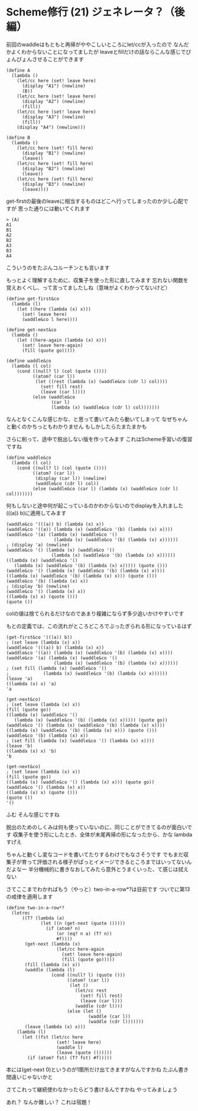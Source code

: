 # Scheme修行 (21) ジェネレータ？（後編）

前回のwaddleはもともと再帰がややこしいところにlet/ccが入ったので
なんだかよくわからないことになってましたが
leaveとfillだけの話ならこんな感じでぴょんぴょんさせることができます

```
(define A
  (lambda ()
    (let/cc here (set! leave here)
      (display "A1") (newline)
      (B))
    (let/cc here (set! leave here)
      (display "A2") (newline)
      (fill))
    (let/cc here (set! leave here)
      (display "A3") (newline)
      (fill))
    (display "A4") (newline)))

(define B
  (lambda ()
    (let/cc here (set! fill here)
      (display "B1") (newline)
      (leave))
    (let/cc here (set! fill here)
      (display "B2") (newline)
      (leave))
    (let/cc here (set! fill here)
      (display "B3") (newline)
      (leave))))
```

get-firstの最後のleaveに相当するものはどこへ行ってしまったのか少し心配ですが
思った通りには動いてくれます

```
> (A)
A1
B1
A2
B2
A3
B3
A4
```

こういうのをたぶんコルーチンとも言います

もっとよく理解するために、収集子を使った形に直してみます
忘れない関数を覚えおくべし、って言ってましたしね（意味がよくわかってないけど）

```
(define get-first&co
  (lambda (l)
    (let ((here (lambda (x) x)))
      (set! leave here)
      (waddle&co l here))))

(define get-next&co
  (lambda ()
    (let ((here-again (lambda (x) x)))
      (set! leave here-again)
      (fill (quote go)))))

(define waddle&co
  (lambda (l col)
    (cond ((null? l) (col (quote ())))
          ((atom? (car l))
           (let ((rest (lambda (x) (waddle&co (cdr l) col))))
             (set! fill rest)
             (leave (car l))))
          (else (waddle&co
                 (car l)
                 (lambda (x) (waddle&co (cdr l) col)))))))
```

なんとなくこんな感じかな、と思って書いてみたら動いてしまって
なぜちゃんと動くのかちっともわかりません
もしかしたらたまたまかも

さらに削って、途中で脱出しない版を作ってみます
これはScheme手習いの復習ですね

```
(define waddle&co
  (lambda (l col)
    (cond ((null? l) (col (quote ())))
          ((atom? (car l))
           (display (car l)) (newline)
           (waddle&co (cdr l) col))
          (else (waddle&co (car l) (lambda (x) (waddle&co (cdr l) col)))))))
```

何もしないと途中何が起こっているのかわからないのでdisplayを入れました
(((a)) b)に適用してみます

```
(waddle&co '(((a)) b) (lambda (x) x))
(waddle&co '((a)) (lambda (x) (waddle&co '(b) (lambda (x) x))))
(waddle&co '(a) (lambda (x) (waddle&co '()
                  (lambda (x) (waddle&co '(b) (lambda (x) x))))))
; (display 'a) (newline)
(waddle&co '() (lambda (x) (waddle&co '()
                 (lambda (x) (waddle&co '(b) (lambda (x) x))))))
((lambda (x) (waddle&co '()
   (lambda (x) (waddle&co '(b) (lambda (x) x))))) (quote ()))
(waddle&co '() (lambda (x) (waddle&co '(b) (lambda (x) x))))
((lambda (x) (waddle&co '(b) (lambda (x) x))) (quote ()))
(waddle&co '(b) (lambda (x) x))
; (display 'b) (newline)
(waddle&co '() (lambda (x) x))
((lambda (x) x) (quote ()))
(quote ())
```

colの値は捨てられるだけなのであまり複雑にならず多少追いかけやすいです

もとの定義では、この流れがところどころでぶったぎられる形になっているはず

```
(get-first&co '(((a)) b))
; (set leave (lambda (x) x))
(waddle&co '(((a)) b) (lambda (x) x))
(waddle&co '((a)) (lambda (x) (waddle&co '(b) (lambda (x) x))))
(waddle&co '(a) (lambda (x) (waddle&co '()
                  (lambda (x) (waddle&co '(b) (lambda (x) x))))))
; (set fill (lambda (x) (waddle&co '()
;             (lambda (x) (waddle&co '(b) (lambda (x) x))))))
(leave 'a)
((lambda (x) x) 'a)
'a

(get-next&co)
; (set leave (lambda (x) x))
(fill (quote go))
((lambda (x) (waddle&co '()
   (lambda (x) (waddle&co '(b) (lambda (x) x))))) (quote go))
(waddle&co '() (lambda (x) (waddle&co '(b) (lambda (x) x))))
((lambda (x) (waddle&co '(b) (lambda (x) x))) (quote ()))
(waddle&co '(b) (lambda (x) x))
; (set fill (lambda (x) (waddle&co '() (lambda (x) x))))
(leave 'b)
((lambda (x) x) 'b)
'b

(get-next&co)
; (set leave (lambda (x) x))
(fill (quote go))
((lambda (x) (waddle&co '() (lambda (x) x))) (quote go))
(waddle&co '() (lambda (x) x))
((lambda (x) x) (quote ()))
(quote ())
'()
```

ふむ
そんな感じですね

脱出のためのしくみは何も使っていないのに、同じことができてるのが面白いです
収集子を使う形にしたとき、全体が末尾再帰の形になったから、かな
lambdaすげえ

ちゃんと動くし変なコードを書いてたりするわけでもなさそうです
でもまだ収集子が育って評価される様子がぱっとイメージできるところまではいってないんだよなー
半分機械的に書きなおしてみたら意外とうまくいった、て感じは拭えない

さてここまでわかればもう（やっと）two-in-a-row*?は目前です
ついでに第13の戒律を適用します

```
(define two-in-a-row*?
  (letrec
      ((T? (lambda (a)
             (let ((n (get-next (quote ()))))
               (if (atom? n)
                   (or (eq? n a) (T? n))
                   #f))))
       (get-next (lambda (x)
                   (let/cc here-again
                     (set! leave here-again)
                     (fill (quote go)))))
       (fill (lambda (x) x))
       (waddle (lambda (l)
                 (cond ((null? l) (quote ()))
                       ((atom? (car l))
                        (let ()
                          (let/cc rest
                            (set! fill rest)
                            (leave (car l)))
                          (waddle (cdr l))))
                       (else (let ()
                               (waddle (car l))
                               (waddle (cdr l)))))))
       (leave (lambda (x) x)))
    (lambda (l)
      (let ((fst (let/cc here
                   (set! leave here)
                   (waddle l)
                   (leave (quote ())))))
        (if (atom? fst) (T? fst) #f)))))
```

本には(get-next 0)というのが1箇所だけ出てきますがなんですかね
たぶん書き間違いじゃないかと

さてこれって継続使わなかったらどう書けるんですかね
やってみましょう

あれ？
なんか難しい？
これは宿題！
